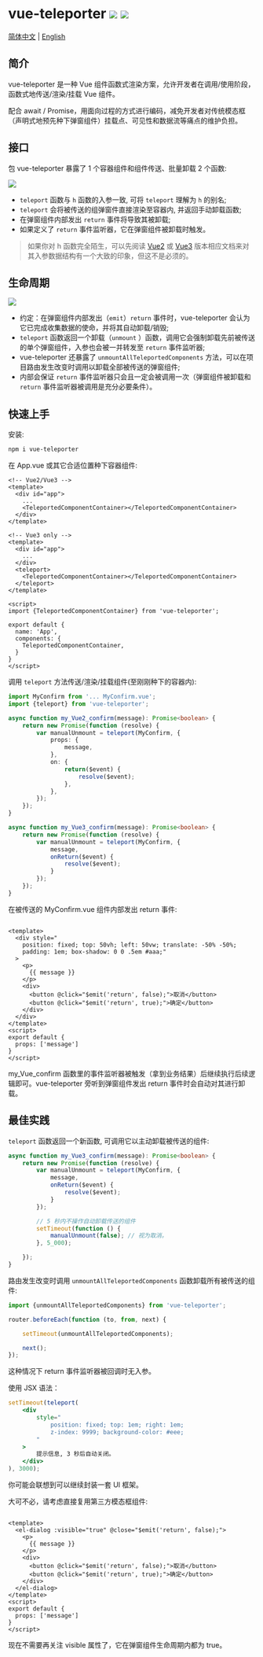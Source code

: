 vue-teleporter <a href="https://github.com/memo-cn/vue-teleporter/blob/main/README.md"><img src="https://img.shields.io/npm/v/vue-teleporter.svg" /></a> <a href="https://github.com/memo-cn/vue-teleporter/blob/main/README.md"><img src="https://packagephobia.now.sh/badge?p=vue-teleporter" /></a>
========

[简体中文](README.md) | [English](README.en-US.md)

简介
------

vue-teleporter 是一种 Vue 组件函数式渲染方案，允许开发者在调用/使用阶段，函数式地传送/渲染/挂载 Vue 组件。

配合 await / Promise，用面向过程的方式进行编码，减免开发者对传统模态框（声明式地预先种下弹窗组件）挂载点、可见性和数据流等痛点的维护负担。

接口
-------
包 vue-teleporter 暴露了 1 个容器组件和组件传送、批量卸载 2 个函数:

![](https://raw.githubusercontent.com/memo-cn/vue-teleporter/main/resources/figure.1.interface.en-US.svg)

- `teleport` 函数与 `h` 函数的入参一致, 可将 `teleport` 理解为 `h` 的别名;
- `teleport` 会将被传送的组弹窗件直接渲染至容器内, 并返回手动卸载函数;
- 在弹窗组件内部发出 `return` 事件将导致其被卸载;
- 如果定义了 `return` 事件监听器，它在弹窗组件被卸载时触发。

> 如果你对 h 函数完全陌生，可以先阅读 [Vue2](https://v2.cn.vuejs.org/v2/guide/render-function.html)
> 或 [Vue3](https://cn.vuejs.org/api/render-function.html) 版本相应文档来对其入参数据结构有一个大致的印象，但这不是必须的。

生命周期
------
![](https://raw.githubusercontent.com/memo-cn/vue-teleporter/main/resources/figure.2.life-cycle.zh-CN.svg)

- 约定：在弹窗组件内部发出（`emit`）`return` 事件时，vue-teleporter 会认为它已完成收集数据的使命，并将其自动卸载/销毁;
- `teleport` 函数返回一个卸载（`unmount` ）函数，调用它会强制卸载先前被传送的单个弹窗组件，入参也会被一并转发至 `return`
  事件监听器;
- vue-teleporter 还暴露了 `unmountAllTeleportedComponents` 方法，可以在项目路由发生改变时调用以卸载全部被传送的弹窗组件;
- 内部会保证 `return` 事件监听器只会且一定会被调用一次（弹窗组件被卸载和 `return` 事件监听器被调用是充分必要条件）。

快速上手
-------

安装:

```bash
npm i vue-teleporter
```

在 App.vue 或其它合适位置种下容器组件:

```vue
<!-- Vue2/Vue3 -->
<template>
  <div id="app">
    ...
    <TeleportedComponentContainer></TeleportedComponentContainer>
  </div>
</template>

<!-- Vue3 only -->
<template>
  <div id="app">
    ...
  </div>
  <teleport>
    <TeleportedComponentContainer></TeleportedComponentContainer>
  </teleport>
</template>

<script>
import {TeleportedComponentContainer} from 'vue-teleporter';

export default {
  name: 'App',
  components: {
    TeleportedComponentContainer,
  }
}
</script>
```

调用 `teleport` 方法传送/渲染/挂载组件(至刚刚种下的容器内):

```typescript
import MyConfirm from '... MyConfirm.vue';
import {teleport} from 'vue-teleporter';

async function my_Vue2_confirm(message): Promise<boolean> {
    return new Promise(function (resolve) {
        var manualUnmount = teleport(MyConfirm, {
            props: {
                message,
            },
            on: {
                return($event) {
                    resolve($event);
                },
            },
        });
    });
}

async function my_Vue3_confirm(message): Promise<boolean> {
    return new Promise(function (resolve) {
        var manualUnmount = teleport(MyConfirm, {
            message,
            onReturn($event) {
                resolve($event);
            }
        });
    });
}
```

在被传送的 MyConfirm.vue 组件内部发出 return 事件:

```vue

<template>
  <div style="
    position: fixed; top: 50vh; left: 50vw; translate: -50% -50%;
    padding: 1em; box-shadow: 0 0 .5em #aaa;"
  >
    <p>
      {{ message }}
    </p>
    <div>
      <button @click="$emit('return', false);">取消</button>
      <button @click="$emit('return', true);">确定</button>
    </div>
  </div>
</template>
<script>
export default {
  props: ['message']
}
</script>
```

my_Vue_confirm 函数里的事件监听器被触发（拿到业务结果）后继续执行后续逻辑即可。vue-teleporter 旁听到弹窗组件发出 return 事件时会自动对其进行卸载。

最佳实践
-------

`teleport` 函数返回一个新函数, 可调用它以主动卸载被传送的组件:

```typescript
async function my_Vue3_confirm(message): Promise<boolean> {
    return new Promise(function (resolve) {
        var manualUnmount = teleport(MyConfirm, {
            message,
            onReturn($event) {
                resolve($event);
            }
        });

        // 5 秒内不操作自动卸载传送的组件
        setTimeout(function () {
            manualUnmount(false); // 视为取消。
        }, 5_000);

    });
}
```

路由发生改变时调用 `unmountAllTeleportedComponents` 函数卸载所有被传送的组件:

```javascript
import {unmountAllTeleportedComponents} from 'vue-teleporter';

router.beforeEach(function (to, from, next) {

    setTimeout(unmountAllTeleportedComponents);

    next();
});
```

这种情况下 return 事件监听器被回调时无入参。

使用 JSX 语法：

```jsx
setTimeout(teleport(
    <div
        style="
            position: fixed; top: 1em; right: 1em;
            z-index: 9999; background-color: #eee;
        "
    >
        提示信息, 3 秒后自动关闭。
    </div>
), 3000);
```

你可能会联想到可以继续封装一套 UI 框架。

大可不必，请考虑直接复用第三方模态框组件:

```vue

<template>
  <el-dialog :visible="true" @close="$emit('return', false);">
    <p>
      {{ message }}
    </p>
    <div>
      <button @click="$emit('return', false);">取消</button>
      <button @click="$emit('return', true);">确定</button>
    </div>
  </el-dialog>
</template>
<script>
export default {
  props: ['message']
}
</script>
```

现在不需要再关注 visible 属性了，它在弹窗组件生命周期内都为 true。
